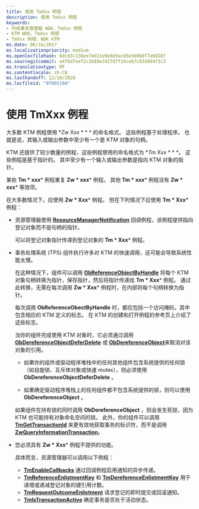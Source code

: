 ```yaml
---
title: 使用 TmXxx 例程
description: 使用 TmXxx 例程
keywords:
- 内核事务管理器 WDK，TmXxx 例程
- KTM WDK，TmXxx 例程
- TmXxx 例程，WDK KTM
ms.date: 06/16/2017
ms.localizationpriority: medium
ms.openlocfilehash: 6dc63c136ee74d11e9e6b9acd5e3b968f7a68107
ms.sourcegitcommit: e47bd7eef2c2b89e3417d7f2dceb7c03d894f3c3
ms.translationtype: MT
ms.contentlocale: zh-CN
ms.lasthandoff: 12/10/2020
ms.locfileid: "97091194"
---
```

# <a name="using-tmxxx-routines"></a>使用 TmXxx 例程


大多数 KTM 例程使用 **Zw* Xxx * * * 的命名格式。 这些例程基于处理程序。 也就是说，其输入或输出参数中至少有一个是 KTM 对象的句柄。

KTM 还提供了较少数量的例程，这些例程使用的命名格式为 **Tm* Xxx * * *。 这些例程是基于指针的。 其中至少有一个输入或输出参数是指向 KTM 对象的指针。

某些 **Tm * xxx*** 例程重复 **Zw * xxx*** 例程。 其他 **Tm * xxx*** 例程没有 **Zw * xxx*** 等效项。

在大多数情况下，应使用 **Zw * Xxx*** 例程。 但在下列情况下应使用 **Tm * Xxx*** 例程：

- 资源管理器使用 [**ResourceManagerNotification**](/windows-hardware/drivers/ddi/wdm/nc-wdm-ptm_rm_notification) 回调例程，该例程提供指向登记对象而不是句柄的指针。

  可以将登记对象指针传递到登记对象的 **Tm * Xxx*** 例程。

- 事务处理系统 (TPS) 组件执行许多对 KTM 的快速调用，这可能会导致系统性能太慢。

  在这种情况下，组件可以调用 [**ObReferenceObjectByHandle**](/windows-hardware/drivers/ddi/wdm/nf-wdm-obreferenceobjectbyhandle) 将每个 KTM 对象句柄转换为指针，保存指针，然后将指针传递给 **Tm * Xxx*** 例程。 通过此转换，无需在每次调用 **Zw * Xxx*** 例程时，在内部将每个句柄转换为指针。

  每次调用 **ObReferenceObectByHandle** 时，都应包括一个访问掩码，其中包含相应的 KTM 定义的标志。 在 KTM 的创建和打开例程的参考页上介绍了这些标志。

  当你的组件完成使用 KTM 对象时，它必须通过调用 [**ObDereferenceObjectDeferDelete**](/windows-hardware/drivers/ddi/wdm/nf-wdm-obdereferenceobjectdeferdelete) 或 [**ObDereferenceObject**](/windows-hardware/drivers/ddi/wdm/nf-wdm-obdereferenceobject)来取消对该对象的引用。

  -   如果你的组件或驱动程序堆栈中的任何其他组件包含系统提供的任何锁（如自旋锁、互斥体对象或快速 mutex），则必须使用 **ObDereferenceObjectDeferDelete** 。

  -   如果确定驱动程序堆栈上的任何组件都不包含系统提供的锁，则可以使用 **ObDereferenceObject** 。

  如果组件在持有锁的同时调用 **ObDereferenceObject** ，则会发生死锁，因为 KTM 也可能持有对象命名空间的锁。 此外，你的组件可以调用 [**TmGetTransactionId**](/windows-hardware/drivers/ddi/wdm/nf-wdm-tmgettransactionid) 来更有效地获取事务的标识符，而不是调用 [**ZwQueryInformationTransaction**](/windows-hardware/drivers/ddi/wdm/nf-wdm-ntqueryinformationtransaction)。

- 您必须具有 **Zw * Xxx*** 例程不提供的功能。

  具体而言，资源管理器可以调用以下例程：

  -   [**TmEnableCallbacks**](/windows-hardware/drivers/ddi/wdm/nf-wdm-tmenablecallbacks) 通过回调例程启用通知的异步传递。
  -   [**TmReferenceEnlistmentKey**](/windows-hardware/drivers/ddi/wdm/nf-wdm-tmreferenceenlistmentkey) 和 [**TmDereferenceEnlistmentKey**](/windows-hardware/drivers/ddi/wdm/nf-wdm-tmdereferenceenlistmentkey) 用于递增或递减登记对象的键引用计数。
  -   [**TmRequestOutcomeEnlistment**](/windows-hardware/drivers/ddi/wdm/nf-wdm-tmrequestoutcomeenlistment) 请求登记的即时提交或回滚通知。
  -   [**TmIsTransactionActive**](/windows-hardware/drivers/ddi/wdm/nf-wdm-tmistransactionactive) 确定事务是否处于活动状态。

 

